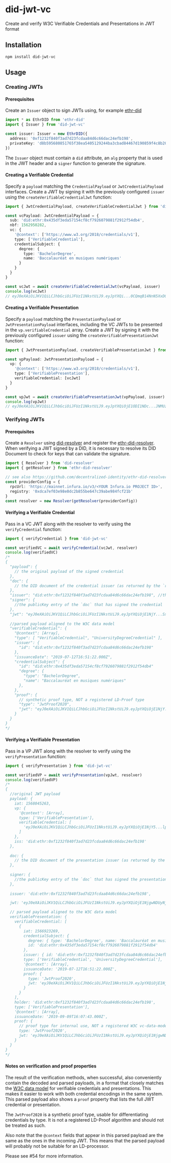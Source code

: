 # did-jwt-vc
Create and verify W3C Verifiable Credentials and Presentations in JWT format

## Installation
```
npm install did-jwt-vc
```

## Usage

### Creating JWTs

#### Prerequisites

Create an `Issuer` object to sign JWTs using, for example [ethr-did](https://github.com/uport-project/ethr-did)

```typescript
import * as EthrDID from 'ethr-did'
import { Issuer } from 'did-jwt-vc'

const issuer: Issuer = new EthrDID({
  address: '0xf1232f840f3ad7d23fcdaa84d6c66dac24efb198',
  privateKey: 'd8b595680851765f38ea5405129244ba3cbad84467d190859f4c8b20c1ff6c75'
})
```

The `Issuer` object must contain a `did` attribute, an `alg` property that is used in the JWT header and a `signer`
function to generate the signature.

#### Creating a Verifiable Credential

Specify a `payload` matching the `CredentialPayload` or `JwtCredentialPayload` interfaces. Create a JWT by signing it
with the previously configured `issuer` using the `createVerifiableCredentialJwt` function:

```typescript
import { JwtCredentialPayload, createVerifiableCredentialJwt } from 'did-jwt-vc'

const vcPayload: JwtCredentialPayload = {
  sub: 'did:ethr:0x435df3eda57154cf8cf7926079881f2912f54db4',
  nbf: 1562950282,
  vc: {
    '@context': ['https://www.w3.org/2018/credentials/v1'],
    type: ['VerifiableCredential'],
    credentialSubject: {
      degree: {
        type: 'BachelorDegree',
        name: 'Baccalauréat en musiques numériques'
      }
    }
  }
}

const vcJwt = await createVerifiableCredentialJwt(vcPayload, issuer)
console.log(vcJwt)
// eyJ0eXAiOiJKV1QiLCJhbGciOiJFUzI1NkstUiJ9.eyJpYXQi...0CQmqB14NnN5XxD0d_glLRs1Myc_LBJjnuNwE
```

#### Creating a Verifiable Presentation

Specify a `payload` matching the `PresentationPayload` or `JwtPresentationPayload` interfaces, including the VC JWTs to
be presented in the `vp.verifiableCredential` array. Create a JWT by signing it with the previously configured `issuer`
using the `createVerifiablePresentationJwt` function:

```typescript
import { JwtPresentationPayload, createVerifiablePresentationJwt } from 'did-jwt-vc'

const vpPayload: JwtPresentationPayload = {
  vp: {
    '@context': ['https://www.w3.org/2018/credentials/v1'],
    type: ['VerifiablePresentation'],
    verifiableCredential: [vcJwt]
  }
}

const vpJwt = await createVerifiablePresentationJwt(vpPayload, issuer)
console.log(vpJwt)
// eyJ0eXAiOiJKV1QiLCJhbGciOiJFUzI1NkstUiJ9.eyJpYXQiOjE1ODI1NDc...JNMUzZ6naacuWNGdZGuU0ZDwmgpUMUqIzMqFFRmge0R8QA
```

### Verifying JWTs

#### Prerequisites

Create a `Resolver` using [did-resolver](https://github.com/decentralized-identity/did-resolver) and register the
[ethr-did-resolver](https://github.com/decentralized-identity/ethr-did-resolver). When verifying a JWT signed by a DID,
it is necessary to resolve its DID Document to check for keys that can validate the signature.

```typescript
import { Resolver } from 'did-resolver'
import { getResolver } from 'ethr-did-resolver'

// see also https://github.com/decentralized-identity/ethr-did-resolver#multi-network-configuration
const providerConfig = {
  rpcUrl: 'https://mainnet.infura.io/v3/<YOUR Infura.io PROJECT ID>',
  registry: '0xdca7ef03e98e0dc2b855be647c39abe984fcf21b'
}
const resolver = new Resolver(getResolver(providerConfig))
```

#### Verifying a Verifiable Credential

Pass in a VC JWT along with the resolver to verify using the `verifyCredential` function:

```typescript
import { verifyCredential } from 'did-jwt-vc'

const verifiedVC = await verifyCredential(vcJwt, resolver)
console.log(verifiedVC)
/*
{
  "payload": {
    // the original payload of the signed credential
  },
  "doc": {
    // the DID document of the credential issuer (as returned by the `resolver`)
  },
  "issuer": "did:ethr:0xf1232f840f3ad7d23fcdaa84d6c66dac24efb198", //the credential issuer
  "signer": {
    //the publicKey entry of the `doc` that has signed the credential
  },
  "jwt": "eyJ0eXAiOiJKV1QiLCJhbGciOiJFUzI1NkstUiJ9.eyJpYXQiOjE1NjY...Sx3Y2IdWaUpatJQA", // the original credential
  
  //parsed payload aligned to the W3C data model
  "verifiableCredential": {
    "@context": [Array],
    "type": [ "VerifiableCredential", "UniversityDegreeCredential" ],
    "issuer": {
      "id": "did:ethr:0xf1232f840f3ad7d23fcdaa84d6c66dac24efb198"
    },
    "issuanceDate": "2019-07-12T16:51:22.000Z",
    "credentialSubject": {
      "id": "did:ethr:0x435df3eda57154cf8cf7926079881f2912f54db4"
      "degree": {
        "type": "BachelorDegree",
        "name": "Baccalauréat en musiques numériques"
      },
    },
    "proof": {
      // synthetic proof type, NOT a registered LD-Proof type
      "type": "JwtProof2020",
      "jwt": "eyJ0eXAiOiJKV1QiLCJhbGciOiJFUzI1NkstUiJ9.eyJpYXQiOjE1NjY...Sx3Y2IdWaUpatJQA"
    }
  }
}
*/
```

#### Verifying a Verifiable Presentation

Pass in a VP JWT along with the resolver to verify using the `verifyPresentation` function:

```typescript
import { verifyPresentation } from 'did-jwt-vc'

const verifiedVP = await verifyPresentation(vpJwt, resolver)
console.log(verifiedVP)
/*
{
  //original JWT payload
  payload: {
    iat: 1568045263,
    vp: {
      '@context': [Array],
      type: ['VerifiablePresentation'],
      verifiableCredential: [
        'eyJ0eXAiOiJKV1QiLCJhbGciOiJFUzI1NkstUiJ9.eyJpYXQiOjE1NjY5...lpNm51cqSx3Y2IdWaUpatJQA'
      ]
    },
    iss: 'did:ethr:0xf1232f840f3ad7d23fcdaa84d6c66dac24efb198'
  },
  
  doc: {
    // the DID document of the presentation issuer (as returned by the `resolver`)
  },
  
  signer: {
    //the publicKey entry of the `doc` that has signed the presentation
  },
  
  issuer: 'did:ethr:0xf1232f840f3ad7d23fcdaa84d6c66dac24efb198',

  jwt: 'eyJ0eXAiOiJKV1QiLCJhbGciOiJFUzI1NkstUiJ9.eyJpYXQiOjE1NjgwNDUyNjMsInZwIjp7...ViNNCvoTQ-swSHwbELW7-EGPAcHLOMiIwE',

  // parsed payload aligned to the W3C data model
  verifiablePresentation: {
    verifiableCredential: [
      {
        iat: 1566923269,
        credentialSubject: {
          degree: { type: 'BachelorDegree', name: 'Baccalauréat en musiques numériques' },
          id: 'did:ethr:0x435df3eda57154cf8cf7926079881f2912f54db4'
        },
        issuer: { id: 'did:ethr:0xf1232f840f3ad7d23fcdaa84d6c66dac24efb198' },
        type: ['VerifiableCredential', 'UniversityDegreeCredential'],
        '@context': [Array],
        issuanceDate: '2019-07-12T16:51:22.000Z',
        proof: {
          type: 'JwtProof2020',
          jwt: 'eyJ0eXAiOiJKV1QiLCJhbGciOiJFUzI1NkstUiJ9.eyJpYXQiOjE1NjY5...lpNm51cqSx3Y2IdWaUpatJQA'
        }
      }
    ],
    holder: 'did:ethr:0xf1232f840f3ad7d23fcdaa84d6c66dac24efb198',
    type: ['VerifiablePresentation'],
    '@context': [Array],
    issuanceDate: '2019-09-09T16:07:43.000Z',
    proof: {
      // proof type for internal use, NOT a registered W3C vc-data-model proof type
      type: 'JwtProof2020',
      jwt: 'eyJ0eXAiOiJKV1QiLCJhbGciOiJFUzI1NkstUiJ9.eyJpYXQiOjE1NjgwNDUyNjMsInZwI...ViNNCvoTQ-swSHwbELW7-EGPAcHLOMiIwE'
    }
  }
}
*/
```

#### Notes on verification and proof properties

The result of the verification methods, when successful, also conveniently contain the decoded and parsed payloads, in
a format that closely matches the [W3C data model]() for verifiable credentials and presentations. 
This makes it easier to work with both credential encodings in the same system.
This parsed payload also shows a `proof` property that lists the full JWT credential or presentation.

The `JwtProof2020` is a synthetic proof type, usable for differentiating credentials by type.
It is not a registered LD-Proof algorithm and should not be treated as such.

Also note that the `@context` fields that appear in this parsed payload are the same as the ones in the incoming JWT.
This means that the parsed payload will probably not be suitable for an LD-processor.

Please see #54 for more information.
